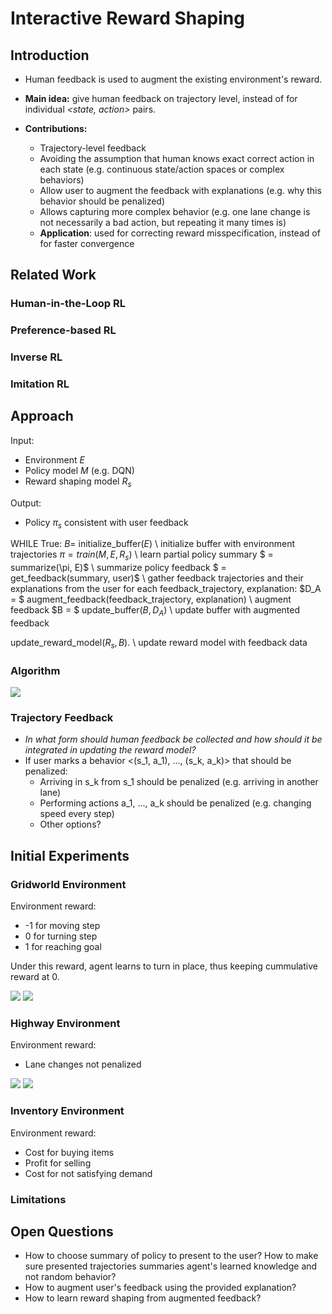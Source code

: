 # Interactive Reward Shaping

## Introduction

 * Human feedback is used to augment the existing environment's reward.

 * **Main idea:** give human feedback on trajectory level, instead of for individual *<state, action>* pairs.

 * **Contributions:**
   * Trajectory-level feedback
   * Avoiding the assumption that human knows exact correct action in each state (e.g. continuous state/action spaces or complex behaviors)
   * Allow user to augment the feedback with explanations (e.g. why this behavior should be penalized)
   * Allows capturing more complex behavior (e.g. one lane change is not necessarily a bad action, but repeating it many times is)
   * **Application**: used for correcting reward misspecification, instead of for faster convergence 

## Related Work

### Human-in-the-Loop RL

### Preference-based RL

### Inverse RL

### Imitation RL

## Approach

Input: 
 * Environment $E$
 * Policy model $M$ (e.g. DQN)
 * Reward shaping model $R_{s}$

Output:
 * Policy $\pi_s$ consistent with user feedback

WHILE True:
  $B =$ initialize_buffer$(E)$ \\ initialize buffer with environment trajectories
  $\pi = train(M, E, R_s)$ \\ learn partial policy
  summary $ = summarize(\pi, E)$ \\ summarize policy
  feedback $ = get_feedback(summary, user)$ \\ gather feedback trajectories and their explanations from the user
  for each feedback_trajectory, explanation:
    $D_A = $ augment_feedback(feedback_trajectory, explanation) \\ augment feedback
    $B = $ update_buffer$(B, D_A)$ \\ update buffer with augmented feedback

  update_reward_model$(R_s, B)$. \\ update reward model with feedback data
  

### Algorithm

![](img/alg_flow.png)

### Trajectory Feedback   

* *In what form should human feedback be collected and how should it be integrated in updating the reward model?*
* If user marks a behavior <(s_1, a_1), ..., (s_k, a_k)> that should be penalized:
  * Arriving in s_k from s_1 should be penalized (e.g. arriving in another lane)
  * Performing actions a_1, ..., a_k should be penalized (e.g. changing speed every step)
  * Other options?


## Initial Experiments

### Gridworld Environment

Environment reward:
* -1 for moving step
* 0 for turning step
* 1 for reaching goal

Under this reward, agent learns to turn in place, thus keeping cummulative reward at 0.

![](img/before_gridworld.png) ![](img/after_gridworld.png)

### Highway Environment

Environment reward:
* Lane changes not penalized

![](img/before_highway.png)  ![](img/after_highway.png)

### Inventory Environment

Environment reward:
* Cost for buying items
* Profit for selling
* Cost for not satisfying demand

### Limitations

## Open Questions

* How to choose summary of policy to present to the user? How to make sure presented trajectories summaries agent's learned knowledge and not random behavior?
* How to augment user's feedback using the provided explanation?
* How to learn reward shaping from augmented feedback?



